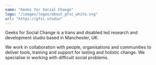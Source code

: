 ```yaml
---
name: "Geeks for Social Change"
logo: "/images/logos/about_gfsc_white.svg"
url: "https://gfsc.studio"
---
```


Geeks for Social Change is a trans and disabled led research and development studio based in Manchester, UK.

We work in collaboration with people, organisations and communities to deliver tools, training and support for lasting and holistic change. We specialise in working with difficult social problems.
